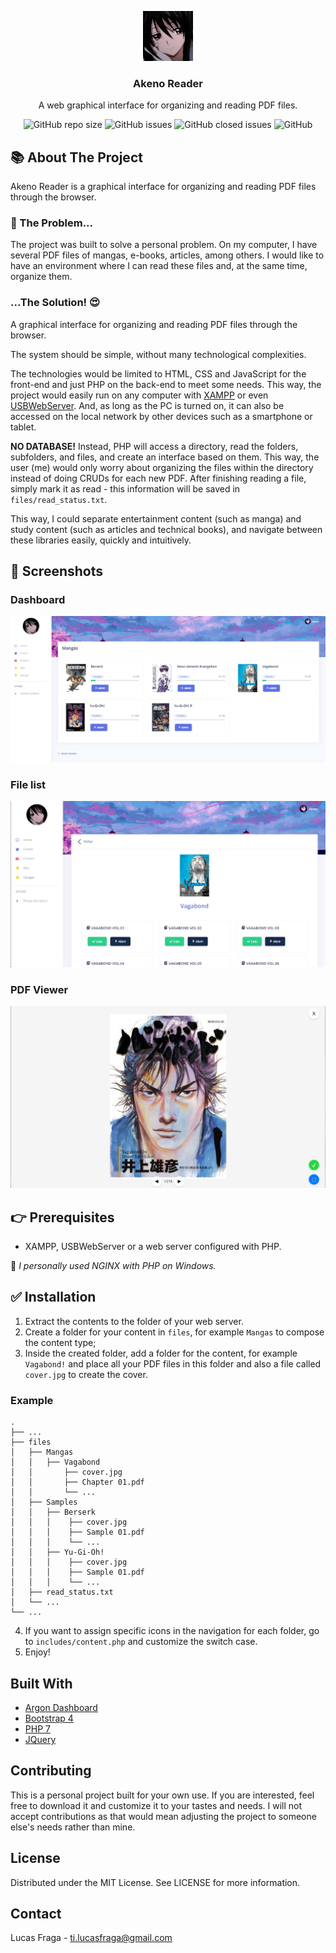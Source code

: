 
<!-- LOGO -->
<p align="center">
  <img src="assets/img/logo.png" alt="Logo" width="80" height="80">
  <h3 align="center">Akeno Reader</h3>
  
  <p align="center">A web graphical interface for organizing and reading PDF files.</p>
  <!-- TO DO PROJECT SHIELDS -->
  <div align="center">
      <img alt="GitHub repo size" src="https://img.shields.io/github/repo-size/lucasfrag/Akeno-Reader.svg?style=flat-square">  
      <img alt="GitHub issues" src="https://img.shields.io/github/issues-raw/lucasfrag/Akeno-Reader.svg?style=flat-square"> 
      <img alt="GitHub closed issues" src="https://img.shields.io/github/issues-closed-raw/lucasfrag/Akeno-Reader.svg?style=flat-square"> 
      <img alt="GitHub" src="https://img.shields.io/github/license/lucasfrag/Akeno-Reader.svg?style=flat-square">
  </div>
</p>

<!-- ABOUT THE PROJECT -->
## 📚 About The Project

Akeno Reader is a graphical interface for organizing and reading PDF files through the browser. 

### 🤔 The Problem...
The project was built to solve a personal problem. On my computer, I have several PDF files of mangas, e-books, articles, among others. I would like to have an environment where I can read these files and, at the same time, organize them.

### ...The Solution! 😍

A graphical interface for organizing and reading PDF files through the browser.

The system should be simple, without many technological complexities. 

The technologies would be limited to HTML, CSS and JavaScript for the front-end and just PHP on the back-end to meet some needs. This way, the project would easily run on any computer with [XAMPP](https://www.apachefriends.org/pt_br/index.html) or even [USBWebServer](https://usbwebserver.yura.mk.ua/).
And, as long as the PC is turned on, it can also be accessed on the local network by other devices such as a smartphone or tablet.

<b>NO DATABASE!</b> Instead, PHP will access a directory, read the folders, subfolders, and files, and create an interface based on them. This way, the user (me) would only worry about organizing the files within the directory instead of doing CRUDs for each new PDF. After finishing reading a file, simply mark it as read - this information will be saved in `files/read_status.txt`.

This way, I could separate entertainment content (such as manga) and study content (such as articles and technical books), and navigate between these libraries easily, quickly and intuitively.

## 📸 Screenshots

### Dashboard
<img src="https://github.com/lucasfrag/Akeno-Reader/blob/main/assets/img/Screenshot_001.jpg">

### File list
<img src="https://github.com/lucasfrag/Akeno-Reader/blob/main/assets/img/Screenshot_002.jpg">

### PDF Viewer
<img src="https://github.com/lucasfrag/Akeno-Reader/blob/main/assets/img/Screenshot_003.jpg">


## 👉 Prerequisites 

- XAMPP, USBWebServer or a web server configured with PHP.

💬<i> I personally used NGINX with PHP on Windows.</i>


## ✅ Installation

1. Extract the contents to the folder of your web server.
2. Create a folder for your content in `files`, for example `Mangas` to compose the content type;
3. Inside the created folder, add a folder for the content, for example `Vagabond!` and place all your PDF files in this folder and also a file called `cover.jpg` to create the cover.

### Example

    .
    ├── ...
    ├── files                               
    │   ├── Mangas                        
    │   │   ├── Vagabond                 
    │   │       ├── cover.jpg
    │   │       ├── Chapter 01.pdf
    │   │       └── ...             
    │   ├── Samples                       
    │   │   ├── Berserk                 
    │   │   │    ├── cover.jpg
    │   │   │    ├── Sample 01.pdf
    │   │   │    └── ...
    │   │   ├── Yu-Gi-Oh!                 
    │   │   │    ├── cover.jpg
    │   │   │    ├── Sample 01.pdf
    │   │   │    └── ...    
    │   ├── read_status.txt                                        
    │   └── ...
    └── ...

4. If you want to assign specific icons in the navigation for each folder, go to `includes/content.php` and customize the switch case.
5. Enjoy!


## Built With
* [Argon Dashboard](https://demos.creative-tim.com/argon-dashboard/)
* [Bootstrap 4](https://getbootstrap.com)
* [PHP 7](https://php.net)
* [JQuery](https://jquery.com)

## Contributing
This is a personal project built for your own use. If you are interested, feel free to download it and customize it to your tastes and needs.
I will not accept contributions as that would mean adjusting the project to someone else's needs rather than mine.

## License
Distributed under the MIT License. See LICENSE for more information.

<!-- CONTACT -->
## Contact

Lucas Fraga - ti.lucasfraga@gmail.com

